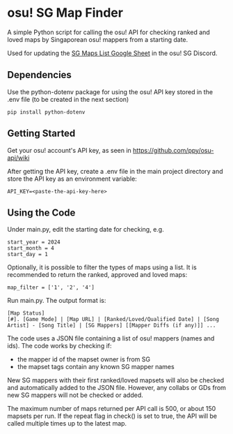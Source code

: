 # osu! SG Map Finder

A simple Python script for calling the osu! API for checking ranked and loved maps by Singaporean osu! mappers from a starting date.

Used for updating the [SG Maps List Google Sheet](https://docs.google.com/spreadsheets/d/1O7z06_TnZUfj1Clme4CKKrmvqdZ3iV3owcOmQRwkMAE) in the osu! SG Discord.

## Dependencies

Use the python-dotenv package for using the osu! API key stored in the .env file (to be created in the next section)

```
pip install python-dotenv
```

## Getting Started

Get your osu! account's API key, as seen in https://github.com/ppy/osu-api/wiki

After getting the API key, create a .env file in the main project directory and store the API key as an environment variable:

```
API_KEY=<paste-the-api-key-here>
```

## Using the Code

Under main.py, edit the starting date for checking, e.g.

```
start_year = 2024
start_month = 4
start_day = 1
```

Optionally, it is possible to filter the types of maps using a list. It is recommended to return the ranked, approved and loved maps:

```
map_filter = ['1', '2', '4']
```

Run main.py. The output format is:

```
[Map Status]
[#]. [Game Mode] | [Map URL] | [Ranked/Loved/Qualified Date] | [Song Artist] - [Song Title] | [SG Mappers] [[Mapper Diffs (if any)]] ...
```

The code uses a JSON file containing a list of osu! mappers (names and ids). The code works by checking if:

- the mapper id of the mapset owner is from SG
- the mapset tags contain any known SG mapper names

New SG mappers with their first ranked/loved mapsets will also be checked and automatically added to the JSON file. However, any collabs or GDs from new SG mappers will not be checked or added.

The maximum number of maps returned per API call is 500, or about 150 mapsets per run. If the repeat flag in check() is set to true, the API will be called multiple times up to the latest map.
